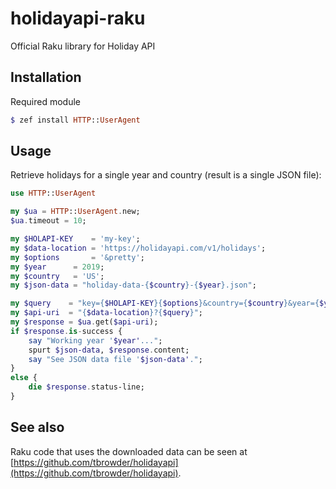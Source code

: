 # holidayapi-raku
Official Raku library for Holiday API

## Installation

Required module

```raku 
$ zef install HTTP::UserAgent
```

## Usage

Retrieve holidays for a single year and country (result is a single
JSON file):


```raku
use HTTP::UserAgent

my $ua = HTTP::UserAgent.new;
$ua.timeout = 10;

my $HOLAPI-KEY    = 'my-key';
my $data-location = 'https://holidayapi.com/v1/holidays';
my $options       = '&pretty';
my $year      = 2019;
my $country   = 'US';
my $json-data = "holiday-data-{$country}-{$year}.json";

my $query    = "key={$HOLAPI-KEY}{$options}&country={$country}&year={$year}";
my $api-uri  = "{$data-location}?{$query}";
my $response = $ua.get($api-uri);
if $response.is-success {
    say "Working year '$year'...";
    spurt $json-data, $response.content;
    say "See JSON data file '$json-data'.";
}
else {
    die $response.status-line;
}
```

## See also

Raku code that uses the downloaded data can be seen at
[https://github.com/tbrowder/holidayapi](https://github.com/tbrowder/holidayapi).

